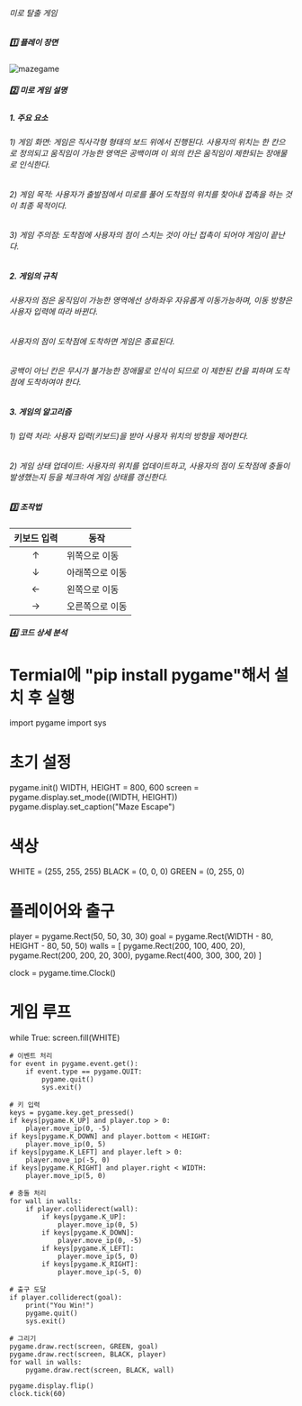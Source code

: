 ###### 미로 탈출 게임
##### 1️⃣ 플레이 장면
![mazegame](https://github.com/user-attachments/assets/3b87d557-0af7-4bc6-8f5c-408726ee838a)

##### 2️⃣ 미로 게임 설명
##### 1. 주요 요소
 ###### 1) 게임 화면: 게임은 직사각형 형태의 보드 위에서 진행된다. 사용자의 위치는 한 칸으로 정의되고 움직임이 가능한 영역은 공백이며 이 외의 칸은 움직임이 제한되는 장애물로 인식한다.
 ###### 2) 게임 목적: 사용자가 출발점에서 미로를 풀어 도착점의 위치를 찾아내 접촉을 하는 것이 최종 목적이다. 
 ###### 3) 게임 주의점: 도착점에 사용자의 점이 스치는 것이 아닌 접촉이 되어야 게임이 끝난다. 

##### 2. 게임의 규칙
###### 사용자의 점은 움직임이 가능한 영역에선 상하좌우 자유롭게 이동가능하며, 이동 방향은 사용자 입력에 따라 바뀐다.
###### 사용자의 점이 도착점에 도착하면 게임은 종료된다.
###### 공백이 아닌 칸은 무시가 불가능한 장애물로 인식이 되므로 이 제한된 칸을 피하며 도착점에 도착하여야 한다. 

##### 3. 게임의 알고리즘
 ###### 1) 입력 처리: 사용자 입력(키보드)을 받아 사용자 위치의 방향을 제어한다.
 ###### 2) 게임 상태 업데이트: 사용자의 위치를 업데이트하고, 사용자의 점이 도착점에 충돌이 발생했는지 등을 체크하여 게임 상태를 갱신한다.

 
 ##### 3️⃣ 조작법
|키보드 입력|동작|
|:---:|---|
|↑|위쪽으로 이동|
|↓|아래쪽으로 이동|
|←|왼쪽으로 이동|
|→|오른쪽으로 이동|


##### 4️⃣ 코드 상세 분석
# Termial에 "pip install pygame"해서 설치 후 실행

import pygame
import sys

# 초기 설정
pygame.init()
WIDTH, HEIGHT = 800, 600
screen = pygame.display.set_mode((WIDTH, HEIGHT))
pygame.display.set_caption("Maze Escape")

# 색상
WHITE = (255, 255, 255)
BLACK = (0, 0, 0)
GREEN = (0, 255, 0)

# 플레이어와 출구
player = pygame.Rect(50, 50, 30, 30)
goal = pygame.Rect(WIDTH - 80, HEIGHT - 80, 50, 50)
walls = [
    pygame.Rect(200, 100, 400, 20),
    pygame.Rect(200, 200, 20, 300),
    pygame.Rect(400, 300, 300, 20)
]

clock = pygame.time.Clock()

# 게임 루프
while True:
    screen.fill(WHITE)

    # 이벤트 처리
    for event in pygame.event.get():
        if event.type == pygame.QUIT:
            pygame.quit()
            sys.exit()

    # 키 입력
    keys = pygame.key.get_pressed()
    if keys[pygame.K_UP] and player.top > 0:
        player.move_ip(0, -5)
    if keys[pygame.K_DOWN] and player.bottom < HEIGHT:
        player.move_ip(0, 5)
    if keys[pygame.K_LEFT] and player.left > 0:
        player.move_ip(-5, 0)
    if keys[pygame.K_RIGHT] and player.right < WIDTH:
        player.move_ip(5, 0)

    # 충돌 처리
    for wall in walls:
        if player.colliderect(wall):
            if keys[pygame.K_UP]:
                player.move_ip(0, 5)
            if keys[pygame.K_DOWN]:
                player.move_ip(0, -5)
            if keys[pygame.K_LEFT]:
                player.move_ip(5, 0)
            if keys[pygame.K_RIGHT]:
                player.move_ip(-5, 0)

    # 출구 도달
    if player.colliderect(goal):
        print("You Win!")
        pygame.quit()
        sys.exit()

    # 그리기
    pygame.draw.rect(screen, GREEN, goal)
    pygame.draw.rect(screen, BLACK, player)
    for wall in walls:
        pygame.draw.rect(screen, BLACK, wall)

    pygame.display.flip()
    clock.tick(60)

